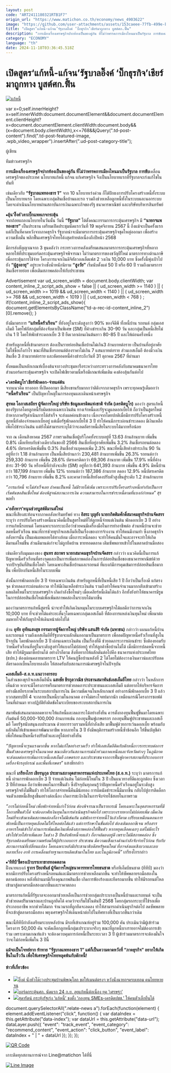 ```yaml
---
layout: post
code: "ART2411180321RTB1F7"
origin_url: "https://www.matichon.co.th/economy/news_4903622"
image: "https://github.com/user-attachments/assets/153caeee-77fb-499e-b746-6cae827fe3f9"
title: "เปิดสูตร‘แก้หนี้-แก้จน’รัฐบาลอิ๊งค์ ‘บิ๊กธุรกิจ’เชียร์มาถูกทาง บูสต์ศก.ฟื้น"
description: "การเมืองเรื่องเศรษฐกิจปากท้องเป็นของคู่กัน ที่ไม่ว่าพรรคการเมืองไหนมาเป็นรัฐบาล การขับเคลื่อนเศรษฐกิจของประเทศ นโยบายแก้หนี้ แก้จน แก้เศรษฐกิจ"
category: "ECONOMY"
language: "th"
date: 2024-11-18T03:36:45.518Z
---
```


# เปิดสูตร‘แก้หนี้-แก้จน’รัฐบาลอิ๊งค์ ‘บิ๊กธุรกิจ’เชียร์มาถูกทาง บูสต์ศก.ฟื้น

[![แก้หนี้](https://www.matichon.co.th/wp-content/uploads/2024/11/economy-report-2.jpg "economy report")](https://www.matichon.co.th/wp-content/uploads/2024/11/economy-report-2.jpg)

var x=0;self.innerHeight?x=self.innerWidth:document.documentElement&&document.documentElement.clientHeight?x=document.documentElement.clientWidth:document.body&&(x=document.body.clientWidth),x<=768&&jQuery(".td-post-content").find(".td-post-featured-image, .wpb\_video\_wrapper").insertAfter(".ud-post-category-title");

ผู้เขียน

ทีมข่าวเศรษฐกิจ

**การเมืองเรื่องเศรษฐกิจปากท้องเป็นของคู่กัน ที่ไม่ว่าพรรคการเมืองไหนมาเป็นรัฐบาล** **การขับ**เคลื่อนเศรษฐกิจของประเทศ นโยบายแก้หนี้ แก้จน แก้เศรษฐกิจ จึงเป็นนโยบายแรกที่รัฐบาลจะเร่งแก้ไขในทันที

เช่นเดียวกับ **“รัฐบาลแพทองธาร 1”** จาก 10 นโยบายเร่งด่วน ก็ได้ปักธงการปรับโครงสร้างหนี้ทั้งระบบ เป็นนโยบายแรก โดยเฉพาะกลุ่มสินเชื่อบ้านและรถ รวมถึงช่วยเหลือลูกหนี้ทั้งในระบบและนอกระบบโดยจะดำเนินนโยบายผ่านสถาบันการเงินเฉพาะกิจของรัฐ ธนาคารพาณิชย์ และบริษัทบริหารสินทรัพย์

**⦁ลุ้น‘อิ๊งค์’เคาะบิ๊กแพคเกจกระตุ้น**  
จากถ้อยแถลงนโยบายในวันนั้น วันนี้ **“รัฐบาล”** ได้ตั้งคณะกรรมการกระตุ้นเศรษฐกิจ มี **“นายกฯแพทองธาร”** เป็นประธาน เตรียมเปิดประชุมนัดแรกวันที่ 19 พฤศจิกายน 2567 นี้ ถึงแม้จะเป็นครั้งแรก แต่ก็เป็นที่คาดหวังจากภาคธุรกิจ รัฐบาลน่าจะมีมาตรการกระตุ้นเศรษฐกิจชุดใหญ่ออกมา เพื่อสร้างความเชื่อมั่น พลิกฟื้นเศรษฐกิจไทยโค้งสุดท้ายต่อเนื่องถึงปีหน้า 2568

มีการส่งสัญญาณจาก 3 ขุนคลังว่า กระทรวงการคลังเตรียมเสนอมาตรการกระตุ้นเศรษฐกิจที่หลากหลายให้ที่ประชุมบอร์ดกระตุ้นเศรษฐกิจพิจารณา ไม่ว่ามาตรการของขวัญปีใหม่ มาตรการทางด้านภาษีเพื่อกระตุ้นการใช้จ่าย โครงการแจกเงินดิจิทัลวอลเล็ตเฟส 2 วงเงิน 10,000 บาท ซึ่งครั้งนี้พุ่งเป้าไปยัง **“ผู้สูงอายุ”** อยู่ระหว่างชั่งน้ำหนักนิยาม **“สูงวัย”** เริ่มนับตั้งแต่ 50 ปี หรือ 60 ปี รวมถึงมาตรการสินเชื่อรายย่อย เพื่อเติมสภาพคล่องให้กับประชาชน

Advertisement var ud\_screen\_width = document.body.clientWidth; var content\_inline\_2\_script\_ads\_show = false || ( ud\_screen\_width >= 1140 ) || ( ud\_screen\_width >= 1019 && ud\_screen\_width < 1140 ) || ( ud\_screen\_width >= 768 && ud\_screen\_width < 1019 ) || ( ud\_screen\_width < 768 ) ; if(!content\_inline\_2\_script\_ads\_show){ document.getElementsByClassName("td-a-rec-id-content\_inline\_2")\[0\].remove(); }

ยังมีมาตรการ **“แก้หนี้ครัวเรือน”** ที่ยังอยู่ในระดับสูงกว่า 90% ของจีดีพี ทั้งหนี้บ้าน รถยนต์ กลุ่มเอสเอ็มอี โดยโฟกัสกลุ่มที่ต้องจับตาเป็นพิเศษ (SM) ที่ค้างชำระเกิน 30-90 วัน และกลุ่มเป็นหนี้เสียไม่เกิน 1 ปี โดยให้พักชำระดอกเบี้ย 3 ปี ยืดเวลาผ่อนเงินต้นยาว 80-85 ปี และให้ผ่อนครึ่งหนึ่ง

สำหรับลูกหนี้ที่เข้ามาตรการ ต้องเป็นรายย่อยสินเชื่อบ้านไม่เกิน3 ล้านบาทต่อราย เป็นบ้านที่อยู่อาศัย ไม่ใช่ซื้อเก็งกำไร ขณะที่สินเชื่อรถยนต์ต้องราคาไม่เกิน 7 แสนบาทต่อราย ส่วนเอสเอ็มอี ต้องมีวงเงินสินเชื่อ 3 ล้านบาทต่อราย และตัดยอดหนี้ค้างชำระถึงวันที่ 31 ตุลาคม 2567 ที่ผ่านมา

ทั้งหมดเป็นหลักเกณฑ์เบื้องต้นจากวงประชุมหารือระหว่างกระทรวงการคลังกับสมาคมธนาคารไทย ส่วนบอร์ดกระตุ้นเศรษฐกิจ จะเปิดไฟเขียวตามนี้หรือมีเกณฑ์เพิ่มเติม คงต้องลุ้นกันต่อไป

**⦁‘เครดิตบูโร’เชียร์พักดอก-จ่ายแค่ต้น**  
จากแนวคิด ทางออก ที่เปิดออกมา มีเสียงขานรับมากกว่าติติงจากภาคธุรกิจ เพราะทุกคนรู้เต็มอกว่า **“หนี้ครัวเรือน”** เป็นปัญหาใหญ่ในการลงทุนและเดินหน้าเศรษฐกิจ

**สุรพล โอภาสเสถียร ผู้จัดการใหญ่ บริษัท ข้อมูลเครดิตแห่งชาติ จำกัด (เครดิตบูโร)** มองว่า สูตรแก้หนี้ของรัฐบาลโดยลูกหนี้รับผิดชอบเฉพาะเงินต้น ทางเจ้าหนี้และรัฐจะดูแลดอกเบี้ยให้ ถือว่าเป็นสูตรใหม่ ถ้าหากภาครัฐดำเนินการได้สำเร็จ จะส่งผลค่อนข้างแรง เนื่องจากโดยปกติเมื่อมีการปรับโครงสร้างหนี้ ลูกหนี้ยังต้องจ่ายดอกเบี้ยอยู่ แต่เมื่อรัฐพักดอกเบี้ยให้ 3 ปี ทำให้คนมีภาระผ่อนชำระลดลง มีเงินเหลือ เพื่อไปชำระเงินต้น แต่ยังไม่สามารถระบุได้ว่าจะลดอัตราหนี้เสียในระบบได้มากหรือน้อย

จาก ณ เดือนสิงหาคม 2567 ภาพรวมสินเชื่อผู้บริโภคทั้งระบบอยู่ที่ 13.63 ล้านล้านบาท เพิ่มขึ้น 0.8% เมื่อเทียบกับช่วงเดียวกันของปี 2566 สินเชื่อที่อยู่อาศัยเพิ่มขึ้น 3.2% สินเชื่อรถยนต์ลดลง 4.6% บัตรเครดิตเพิ่มขึ้น 0.3% สินเชื่อส่วนบุคคลเพิ่ม 2.3% ขณะที่หนี้เสียค้างชำระเกิน 90 วัน อยู่ที่กว่า 1.18 ล้านล้านบาท เป็นหนี้เสียบ้านกว่า 230,481 ล้านบาทเพิ่มขึ้น 26.3% รถยนต์กว่า 259,330 ล้านบาท เพิ่มขึ้น 28.6% บัตรเครดิตกว่า 69,306 ล้านบาท เพิ่มขึ้น 17.9% หนี้ที่ค้างชำระ 31-90 วัน หรือหนี้ที่กำลังจะเสีย (SM) อยู่ที่กว่า 641,393 ล้านบาท เพิ่มขึ้น 4.9% มีหนี้บ้านกว่า 187,199 ล้านบาท เพิ่มขึ้น 12% รถยนต์กว่า 187,386 ล้านบาท ลดลง 12.9% หนี้บัตรเครดิตกว่า 10,796 ล้านบาท เพิ่มขึ้น 8.2% และคาดว่าหนี้เสียยังคงปรับตัวสูงขึ้นสู่ระดับ 1.2 ล้านล้านบาท

_“การแก้หนี้ จะไม่สำเร็จเลย ถ้าคนเป็นหนี้ ไม่มีรายได้เพิ่ม เพราะการปรับโครงสร้างหนี้เท่ากับเป็นการเริ่มต้นขอสินเชื่อใหม่ ต้องพิสูจน์สถานะการเงิน ความสามารถในการชำระหนี้ตามที่แบงก์กำหนด”_ สุรพลย้ำ

**⦁‘อสังหาฯ’หนุนช่วยบูสต์ดีมานด์ใหม่**  
ขณะที่เสียงสะท้อนจากภาคอสังหาริมทรัพย์ ทาง **อิสระ บุญยัง นายกกิตติมศักดิ์สมาคมธุรกิจบ้านจัดสรร** ระบุว่า การปรับโครงสร้างหนี้แนวคิดนี้เป็นสูตรใหม่ที่ให้ลูกหนี้จ่ายแต่เงินต้น พักดอกเบี้ย 3 ปี อย่างการแก้หนี้รถยนต์ โดยเฉพาะรถกระบะถือว่าช่วยคนมีเครื่องมือในการทำอาชีพต่อ ส่วนหนี้บ้านจะช่วยลดหนี้ครัวเรือน ขณะที่การช่วยธุรกิจเอสเอ็มอีเป็นเรื่องของการจ้างงาน ทำให้คนมีงานทำ ซึ่งภาคธุรกิจอสังหาฯนั้น เป็นแค่ผลพลอยได้ทางอ้อม เมื่อภาระหนี้ลดลง จะทำให้คนมั่นใจและอาจจะทำให้เกิดดีมานด์ใหม่ขึ้น ส่วนดีมานด์เก่าจะไม่ถูกยึดบ้าน ขายทอดตลาด เติมซัพพลายเข้าไปในตลาดบ้านมือสอง

เช่นเดียวกับมุมมองของ **สุนทร สถาพร นายกสมาคมธุรกิจบ้านจัดสรร** กล่าวว่า แนวคิดนี้เป็นการแก้ปัญหาหนี้ครัวเรือนที่ตรงจุดและเป็นการเพิ่มสภาพคล่องในการปล่อยสินเชื่อของธนาคารพาณิชย์ด้วยจากปัจจุบันที่สินเชื่อโตต่ำ โดยเฉพาะสินเชื่อบ้านและรถยนต์ ที่แบงก์มีการคุมเข้มการปล่อยสินเชื่อมากขึ้น เพื่อป้องกันหนี้เสียในระบบเพิ่ม

ดังนั้นการพักดอกเบี้ย 3 ปี จ่ายเฉพาะเงินต้น สำหรับลูกหนี้ที่เป็นหนี้เสีย 1 ปี ถือว่าเป็นเรื่องดี แก้ตรงจุด ช่วยลดภาระผ่อนต่องวด ทำให้มีเงินเหลือชำระเงินต้น รวมถึงทำให้คนจำนวนมากกลับเข้ามาสร้างผลผลิตใหม่ในระบบเศรษฐกิจ เกิดกำลังซื้อใหม่ๆ เมื่อเคลียร์หนี้เดิมได้แล้ว อีกทั้งยังทำให้ธนาคารมีรูมในการปล่อยสินเชื่อใหม่เพื่อเพิ่มสภาพคล่องในระบบได้มากขึ้น

มองว่ามาตรการแก้หนี้สูตรนี้ น่าจะทำให้เกิดเงินหมุนในระบบเศรษฐกิจได้ผลดีกว่าการแจกเงิน 10,000 บาท ที่จะช่วยได้แค่ระยะสั้นๆโดยเฉพาะกลุ่มเอสเอ็มอี ที่ต้องการแหล่งเงินทุนใหม่ เพื่อมาต่อลมหายใจให้กับธุรกิจให้เดินหน้าต่อไปได้

ด้าน **อุทัย อุทัยแสงสุข กรรมการผู้จัดการใหญ่ บริษัท แสนสิริ จำกัด (มหาชน)** กล่าวว่า แผนแก้หนี้บ้านและรถยนต์ รวมถึงเอสเอ็มอีที่รัฐบาลจะผลักดันออกมาเป็นมาตรการ เพื่อลดปัญหาหนี้ครัวเรือนที่สูงในปัจจุบัน โดยพักดอกเบี้ย 3 ปี ผ่อนเฉพาะเงินต้น เป็นเรื่องที่ดี ช่วยลดภาระการผ่อนชำระ ซึ่งต้องยอมรับว่าหนี้ครัวเรือนที่อยู่ในระดับสูงทำให้แบงก์ไม่ปล่อยกู้ ทำให้ลูกค้าซื้อบ้านไม่ได้ เมื่อมีการปลดหนี้จากหนี้เสีย ทำให้มีรูมมาซื้อบ้านได้ อย่างไรก็ตาม สิ่งที่อยากให้ผลักดันต่อไปคือ ธนาคารแห่งประเทศไทย (ธปท.) ต้องผ่อนคลายมาตรการ LTV ให้คนกู้ซื้อบ้านหลังที่ 2 ได้โดยไม่ต้องวางเงินดาวน์และปรับลดอัตราดอกเบี้ยนโยบายลงอีก ให้สอดรับกับสถานการณ์เศรษฐกิจในปัจจุบัน

**⦁เอสเอ็มอี-ส.อ.ท.แนะวางกรอบ**  
ในส่วนของธุรกิจเอสเอ็มอีนั้น **แสงชัย ธีรกุลวาณิช ประธานสมาพันธ์เอสเอ็มอีไทย** กล่าวว่า ในหลักการเห็นด้วย หากจะมีโครงการหรือมาตรการช่วยลดภาระประชาชนและเอสเอ็มอี แต่อยากให้บริหารจัดการอย่างมีเสถียรภาพในระบบสถาบันการเงิน มีความชัดเจนในหลักเกณฑ์ อย่างกรณีพักดอกเบี้ย 3 ปี แล้วบวกสมทบปีที่ 4 จะกลายเป็นหนี้บวมในอนาคต อาจไม่ตรงโจทย์มากนัก เหมือนกรณีโครงการซอฟต์โลนที่ผ่านมา ทางปฏิบัติยังติดขัดในระเบียบของระบบสถาบันการเงิน

สมาพันธ์เสนอมาตลอดหากจะให้แก้หนี้และลดภาระได้อย่างยั่งยืน ควรตั้งกองทุนฟื้นฟูขึ้นมาโดยเฉพาะ เริ่มต้นที่ 50,000-100,000 ล้านบาทเช่น กองทุนฟื้นฟูเกษตรกร กองทุนฟื้นฟูประชาชนและเอสเอ็มอี โดยรัฐสนับสนุนงบประมาณ ด้วยการรวบรวมหนี้ที่กำลังเสีย มาฟื้นฟูด้วยการเว้นดอกเบี้ย พร้อมกับผลักดันให้เข้าแพคเกจพัฒนาอาชีพ หากภายใน 3 ปี ยังมีพฤติกรรมสร้างหนี้ซ้ำซ้อนอีก ให้ขึ้นบัญชีดำ เพื่อให้คนเป็นหนี้เร่งปรับตัวและอยู่ได้อย่างยั่งยืน

_“ปัญหาหนี้จะรุนแรงมากขึ้น หากไม่แก้ไขอย่างรวดเร็ว ทำให้เอสเอ็มอีติดกับดักหนี้ถาวรกระทบต่อการฟื้นตัวของเศรษฐกิจในอนาคต ขณะเดียวกันสถานการณ์น้ำท่วมภาคเหนือและจังหวัดต่างๆ ในภูมิภาค จะส่งผลต่อการเพิ่มภาระหนี้เอสเอ็มอี เกษตรกร และประชาชนจากการฟื้นฟูอาคารสถานที่ประกอบการ เครื่องจักรอุปกรณ์ และพื้นที่เกษตร”_ แสงชัยกล่าว

ขณะที่ **เกรียงไกร เธียรนุกุล ประธานสภาอุตสาหกรรมแห่งประเทศไทย (ส.อ.ท.)** ระบุว่า มาตรการแก้หนี้ ผ่านการพักดอกเบี้ย 3 ปี จ่ายแต่เงินต้น ไม่ก่อหนี้ใหม่ใน 3 ปี เป็นแนวทางที่ดีและถูกต้อง ซึ่งเวลา 3 ปีที่กำหนด ถือว่าเพียงพอในการฟื้นตัว ซึ่งปัจจุบันทุกคนรู้ว่าปัญหาหนี้ครัวเรือนอยู่ในระดับสูง เศรษฐกิจยังไม่ฟื้นตัว ทำให้โอกาสจ่ายหนี้คืนมีน้อยลง การผิดนัดชำระหนี้มีมากขึ้น กลับไปสู่การติดล็อกจนตัวเลขหนี้เสียสูงขึ้นอย่างต่อเนื่อง เกิดการชะงักงันในการจับจ่ายใช้สอยในภาพรวม

_“การไม่ก่อหนี้ใหม่ เพื่อพักจ่ายหนี้เก่าไว้ก่อน ต้องพิจารณาเป็นรายกรณี โดยเฉพาะในอุตสาหกรรมที่มีโอกาสฟื้นตัวได้ จะต้องอาศัยเงินทุนในการดำเนินธุรกิจต่อไป เพราะบางรายหากไม่ปล่อยเพิ่ม เม็ดเงินใหม่ที่จะเข้ามาเติมสภาพคล่องก็อาจไม่มีเช่นกัน แม้พักการจ่ายหนี้ไว้แล้วก็ตาม เปรียบเหมือนตอนการพักหนี้เป็นการหยุดเลือดไม่ให้ไหลต่อได้แล้ว แต่การรักษาในขั้นต่อไป ต้องเติมออกซิเจน หรือสารอาหารใหม่เข้าไป ผ่านการเพิ่มเม็ดเงินเพื่อดึงสภาพคล่องให้ฟื้นตัว หากหยุดเลือดเฉยๆ แต่ไม่มีอะไรเข้าไปช่วยใส่ยาเพิ่มเลย ในช่วง 3 ปีหลังพักหนี้จบแล้ว ก็อาจล้มลงอยู่ดี เพราะไม่มีสภาพคล่อง ซึ่งรัฐบาลต้องเตรียมความพร้อมให้ผู้ประกอบการ ประชาชน มีความแข็งแรงด้านกำลังจับจ่ายไว้ก่อน รับกับสถานการณ์ที่เปลี่ยนแปลง โดยเฉพาะหลังมีประธานาธิบดีสหรัฐคนใหม่ ที่อาจส่งผลเชิงบวกและลบหลายเรื่อง อาทิ การเคลื่อนย้ายฐานการผลิตเข้ามาในไทย และในภูมิภาคนี้”_ เกรียงไกรกล่าว

**⦁‘ทีทีบี’ชี้ตรงเป้าบรรเทาขายทอดตลาด**  
ฝั่งนายแบงก์ **ฐากร ปิยะพันธ์ ผู้จัดการใหญ่ธนาคารทหารไทยธนชาต** หรือทีเอ็มบีธนชาต (ทีทีบี) มองว่า หากมีการปรับโครงสร้างหนี้รถยนต์และมีมาตรการช่วยเหลือมากขึ้น จะทำให้ซัพพลายรถมือสองในตลาดน้อยลง หลังที่ผ่านมามีเรื่องคุณภาพสินเชื่อ เกิดการฟ้องร้องและยึดรถมากขึ้น ทำให้มีรถยนต์ไหลเข้ามาสู่ตลาดรถมือสองมากขึ้นและราคาตกลง

มาตรการแก้หนี้ที่รัฐบาลจะออกมาช่วยเหลือเป็นการช่วยกลุ่มเปราะบางเป็นหนี้บ้านและรถยนต์ จะเป็นตัวช่วยลดปริมาณรถและบ้านถูกยึดได้ คาดว่าจะเริ่มใช้ในต้นปี 2568 โดยกลุ่มรถกระบะที่ใช้รถเพื่อประกอบอาชีพ หากช่วยได้มาก จำนวนรถที่ถูกยึดจะลดลง ทำให้สามารถดำเนินธุรกิจต่อไป ลดซัพพลายที่จะเข้าสู่ตลาดรถมือสอง พยุงเศรษฐกิจให้เดินหน้าต่อไปในทิศทางที่เป็นบวกขึ้นกว่าเดิม

ขณะนี้ทีทีบีกำลังเตรียมระบบหลังบ้าน มีรถที่เข้าเกณฑ์อยู่ร่วม 100,000 คัน ประเมินว่ามีผู้เข้าร่วมโครงการ 50,000 คัน จะคัดเลือกลูกหนี้กลุ่มเปราะบางจริงๆ ขณะที่ลูกหนี้บางรายอาจไม่ต้องการเข้าร่วม เพราะตามเกณฑ์แล้ว จะต้องควบคุมการก่อหนี้เป็นระยะเวลา 3 ปี ผู้เข้าร่วมมาตรการจะต้องมั่นใจว่าจะไม่ก่อหนี้เพิ่มใน 3 ปีนี้

**แม้จะเป็นโจทย์ยาก ท้าทาย “รัฐบาลแพทองธาร 1” แต่ก็เป็นความคาดหวังที่ “ภาคธุรกิจ” อยากให้เกิดขึ้นในเร็ววัน เพื่อให้เศรษฐกิจไทยหลุดพ้นกับดักหนี้!**

#### ข่าวที่เกี่ยวข้อง

*   [![](https://www.matichon.co.th/wp-content/uploads/2024/09/200-32.jpg)อิ๊งค์ นั่งหัวโต๊ะวงประชุมบ้านพิษณุโลก ขอให้เมนต์ตรงๆ หวังนั่งนายกฯครบเทอม คนไทยหายจน](https://www.matichon.co.th/politics/news_4812606)
*   [![](https://www.matichon.co.th/wp-content/uploads/2024/09/jp960.jpg)บอร์ดกระตุ้นศก. นัดแรก 24 ก.ย. ลุยแก้หนี้ต่อเนื่อง ยุค ‘เศรษฐา’](https://www.matichon.co.th/economy/news_4806034)
*   [![](https://www.matichon.co.th/wp-content/uploads/2024/09/68576676.jpg)สุดารัตน์ กระทุ้งรัฐเร่ง ‘แก้หนี้’ ชงตั้ง ‘กองทุน SMEs-เครดิตปชช.’ ให้คนตัวเล็กยืนได้](https://www.matichon.co.th/politics/news_4804526)

document.querySelectorAll(".relate-news a").forEach(function(element) { element.addEventListener("click", function() { var dataIndex = this.getAttribute("data-index"); var dataUrl = this.getAttribute("data-url"); dataLayer.push({ "event": "track\_event", "event\_category": "recommend\_content", "event\_action": "click\_button", "event\_label": dataIndex + " | " + dataUrl }); }); });

[![QR Code](https://www.matichon.co.th/wp-content/uploads/2023/07/wob1371z.jpg)](https://lin.ee/ht0nDxX)

เกาะติดทุกสถานการณ์จาก Line@matichon ได้ที่นี่

[![Line Image](https://www.matichon.co.th/wp-content/uploads/2023/07/th.png)](https://lin.ee/ht0nDxX)